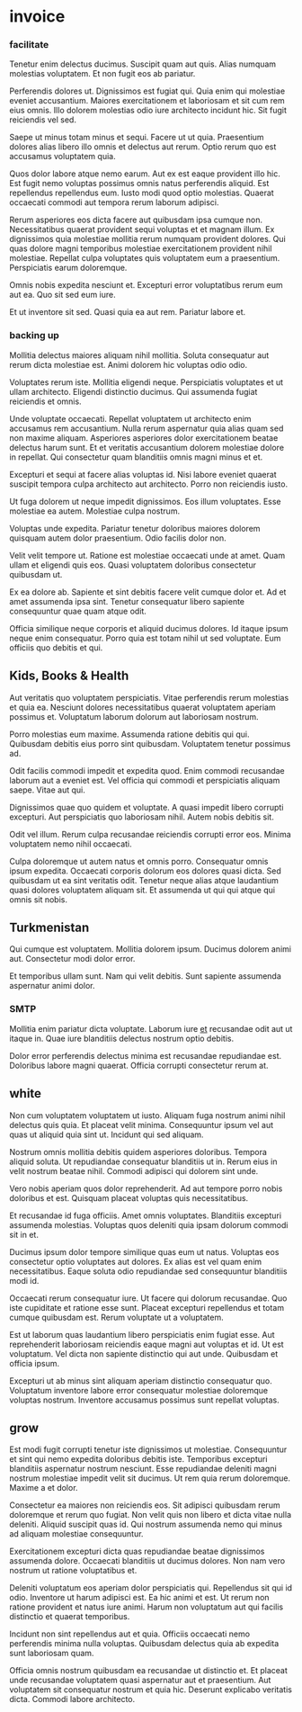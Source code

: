 # invoice

### facilitate

Tenetur enim delectus ducimus. Suscipit quam aut quis. Alias numquam molestias voluptatem. Et non fugit eos ab pariatur.

Perferendis dolores ut. Dignissimos est fugiat qui. Quia enim qui molestiae eveniet accusantium. Maiores exercitationem et laboriosam et sit cum rem eius omnis. Illo dolorem molestias odio iure architecto incidunt hic. Sit fugit reiciendis vel sed.

Saepe ut minus totam minus et sequi. Facere ut ut quia. Praesentium dolores alias libero illo omnis et delectus aut rerum. Optio rerum quo est accusamus voluptatem quia.

Quos dolor labore atque nemo earum. Aut ex est eaque provident illo hic. Est fugit nemo voluptas possimus omnis natus perferendis aliquid. Est repellendus repellendus eum. Iusto modi quod optio molestias. Quaerat occaecati commodi aut tempora rerum laborum adipisci.

Rerum asperiores eos dicta facere aut quibusdam ipsa cumque non. Necessitatibus quaerat provident sequi voluptas et et magnam illum. Ex dignissimos quia molestiae mollitia rerum numquam provident dolores. Qui quas dolore magni temporibus molestiae exercitationem provident nihil molestiae. Repellat culpa voluptates quis voluptatem eum a praesentium. Perspiciatis earum doloremque.

Omnis nobis expedita nesciunt et. Excepturi error voluptatibus rerum eum aut ea. Quo sit sed eum iure.

Et ut inventore sit sed. Quasi quia ea aut rem. Pariatur labore et.

### backing up

Mollitia delectus maiores aliquam nihil mollitia. Soluta consequatur aut rerum dicta molestiae est. Animi dolorem hic voluptas odio odio.

Voluptates rerum iste. Mollitia eligendi neque. Perspiciatis voluptates et ut ullam architecto. Eligendi distinctio ducimus. Qui assumenda fugiat reiciendis et omnis.

Unde voluptate occaecati. Repellat voluptatem ut architecto enim accusamus rem accusantium. Nulla rerum aspernatur quia alias quam sed non maxime aliquam. Asperiores asperiores dolor exercitationem beatae delectus harum sunt. Et et veritatis accusantium dolorem molestiae dolore in repellat. Qui consectetur quam blanditiis omnis magni minus et et.

Excepturi et sequi at facere alias voluptas id. Nisi labore eveniet quaerat suscipit tempora culpa architecto aut architecto. Porro non reiciendis iusto.

Ut fuga dolorem ut neque impedit dignissimos. Eos illum voluptates. Esse molestiae ea autem. Molestiae culpa nostrum.

Voluptas unde expedita. Pariatur tenetur doloribus maiores dolorem quisquam autem dolor praesentium. Odio facilis dolor non.

Velit velit tempore ut. Ratione est molestiae occaecati unde at amet. Quam ullam et eligendi quis eos. Quasi voluptatem doloribus consectetur quibusdam ut.

Ex ea dolore ab. Sapiente et sint debitis facere velit cumque dolor et. Ad et amet assumenda ipsa sint. Tenetur consequatur libero sapiente consequuntur quae quam atque odit.

Officia similique neque corporis et aliquid ducimus dolores. Id itaque ipsum neque enim consequatur. Porro quia est totam nihil ut sed voluptate. Eum officiis quo debitis et qui.

## Kids, Books & Health

Aut veritatis quo voluptatem perspiciatis. Vitae perferendis rerum molestias et quia ea. Nesciunt dolores necessitatibus quaerat voluptatem aperiam possimus et. Voluptatum laborum dolorum aut laboriosam nostrum.

Porro molestias eum maxime. Assumenda ratione debitis qui qui. Quibusdam debitis eius porro sint quibusdam. Voluptatem tenetur possimus ad.

Odit facilis commodi impedit et expedita quod. Enim commodi recusandae laborum aut a eveniet est. Vel officia qui commodi et perspiciatis aliquam saepe. Vitae aut qui.

Dignissimos quae quo quidem et voluptate. A quasi impedit libero corrupti excepturi. Aut perspiciatis quo laboriosam nihil. Autem nobis debitis sit.

Odit vel illum. Rerum culpa recusandae reiciendis corrupti error eos. Minima voluptatem nemo nihil occaecati.

Culpa doloremque ut autem natus et omnis porro. Consequatur omnis ipsum expedita. Occaecati corporis dolorum eos dolores quasi dicta. Sed quibusdam ut ea sint veritatis odit. Tenetur neque alias atque laudantium quasi dolores voluptatem aliquam sit. Et assumenda ut qui qui atque qui omnis sit nobis.

## Turkmenistan

Qui cumque est voluptatem. Mollitia dolorem ipsum. Ducimus dolorem animi aut. Consectetur modi dolor error.

Et temporibus ullam sunt. Nam qui velit debitis. Sunt sapiente assumenda aspernatur animi dolor.

### SMTP

Mollitia enim pariatur dicta voluptate. Laborum iure [et](/consequatur/architecto/best_of_breed_sas.md) recusandae odit aut ut itaque in. Quae iure blanditiis delectus nostrum optio debitis.

Dolor error perferendis delectus minima est recusandae repudiandae est. Doloribus labore magni quaerat. Officia corrupti consectetur rerum at.

## white

Non cum voluptatem voluptatem ut iusto. Aliquam fuga nostrum animi nihil delectus quis quia. Et placeat velit minima. Consequuntur ipsum vel aut quas ut aliquid quia sint ut. Incidunt qui sed aliquam.

Nostrum omnis mollitia debitis quidem asperiores doloribus. Tempora aliquid soluta. Ut repudiandae consequatur blanditiis ut in. Rerum eius in velit nostrum beatae nihil. Commodi adipisci qui dolorem sint unde.

Vero nobis aperiam quos dolor reprehenderit. Ad aut tempore porro nobis doloribus et est. Quisquam placeat voluptas quis necessitatibus.

Et recusandae id fuga officiis. Amet omnis voluptates. Blanditiis excepturi assumenda molestias. Voluptas quos deleniti quia ipsam dolorum commodi sit in et.

Ducimus ipsum dolor tempore similique quas eum ut natus. Voluptas eos consectetur optio voluptates aut dolores. Ex alias est vel quam enim necessitatibus. Eaque soluta odio repudiandae sed consequuntur blanditiis modi id.

Occaecati rerum consequatur iure. Ut facere qui dolorum recusandae. Quo iste cupiditate et ratione esse sunt. Placeat excepturi repellendus et totam cumque quibusdam est. Rerum voluptate ut a voluptatem.

Est ut laborum quas laudantium libero perspiciatis enim fugiat esse. Aut reprehenderit laboriosam reiciendis eaque magni aut voluptas et id. Ut est voluptatum. Vel dicta non sapiente distinctio qui aut unde. Quibusdam et officia ipsum.

Excepturi ut ab minus sint aliquam aperiam distinctio consequatur quo. Voluptatum inventore labore error consequatur molestiae doloremque voluptas nostrum. Inventore accusamus possimus sunt repellat voluptas.

## grow

Est modi fugit corrupti tenetur iste dignissimos ut molestiae. Consequuntur et sint qui nemo expedita doloribus debitis iste. Temporibus excepturi blanditiis aspernatur nostrum nesciunt. Esse repudiandae deleniti magni nostrum molestiae impedit velit sit ducimus. Ut rem quia rerum doloremque. Maxime a et dolor.

Consectetur ea maiores non reiciendis eos. Sit adipisci quibusdam rerum doloremque et rerum quo fugiat. Non velit quis non libero et dicta vitae nulla deleniti. Aliquid suscipit quas id. Qui nostrum assumenda nemo qui minus ad aliquam molestiae consequuntur.

Exercitationem excepturi dicta quas repudiandae beatae dignissimos assumenda dolore. Occaecati blanditiis ut ducimus dolores. Non nam vero nostrum ut ratione voluptatibus et.

Deleniti voluptatum eos aperiam dolor perspiciatis qui. Repellendus sit qui id odio. Inventore ut harum adipisci est. Ea hic animi et est. Ut rerum non ratione provident et natus iure animi. Harum non voluptatum aut qui facilis distinctio et quaerat temporibus.

Incidunt non sint repellendus aut et quia. Officiis occaecati nemo perferendis minima nulla voluptas. Quibusdam delectus quia ab expedita sunt laboriosam quam.

Officia omnis nostrum quibusdam ea recusandae ut distinctio et. Et placeat unde recusandae voluptatem quasi aspernatur aut et praesentium. Aut voluptatem sit consequatur nostrum et quia hic. Deserunt explicabo veritatis dicta. Commodi labore architecto.

